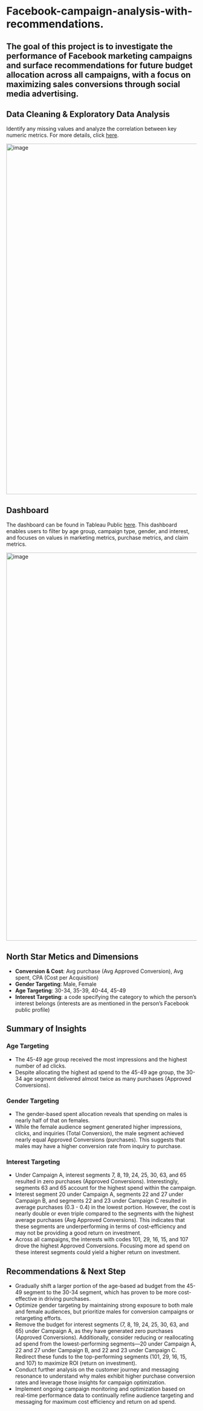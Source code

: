 # Facebook-campaign-analysis-with-recommendations.

## The goal of this project is to investigate the performance of Facebook marketing campaigns and surface recommendations for future budget allocation across all campaigns, with a focus on maximizing sales conversions through social media advertising.

## Data Cleaning & Exploratory Data Analysis

Identify any missing values and analyze the correlation between key numeric metrics. For more details, click [here](https://github.com/WittsMei/Facebook-campaign-analysis-with-recommendations./blob/main/Facebook%20Campaign%20Data%20Cleaning.ipynb).

<img width="926" alt="image" src="https://github.com/user-attachments/assets/ba84e0cf-9ac5-4b33-bcac-68bcdeba184c">





## Dashboard

The dashboard can be found in Tableau Public [here](https://public.tableau.com/app/profile/witts.jianming.mei/viz/FacebookCampaignPerformanceDsahboard/FacebookadsPerformanceDashboard?publish=yes). This dashboard enables users to filter by age group, campaign type, gender, and interest, and focuses on values in marketing metrics, purchase metrics, and claim metrics.


<img width="1025" alt="image" src="https://github.com/user-attachments/assets/9cfa6f80-5131-4db0-96fa-0d15ee8661c3">






## North Star Metics and Dimensions
- **Conversion & Cost**: Avg purchase (Avg Approved Conversion), Avg spent, CPA (Cost per Acquisition)
- **Gender Targeting**: Male, Female
- **Age Targeting**: 30-34, 35-39, 40-44, 45-49
- **Interest Targeting**: a code specifying the category to which the person’s interest belongs (interests are as mentioned in the person’s Facebook public profile)



## Summary of Insights

### Age Targeting
- The 45-49 age group received the most impressions and the highest number of ad clicks. 
- Despite allocating the highest ad spend to the 45-49 age group, the 30-34 age segment delivered almost twice as many purchases (Approved Conversions).

### Gender Targeting
- The gender-based spent allocation reveals that spending on males is nearly half of that on females.
- While the female audience segment generated higher impressions, clicks, and inquiries (Total Conversion), the male segment achieved nearly equal Approved Conversions (purchases). This suggests that males may have a higher conversion rate from inquiry to purchase.


### Interest Targeting
- Under Campaign A, interest segments 7, 8, 19, 24, 25, 30, 63, and 65 resulted in zero purchases (Approved Conversions). Interestingly, segments 63 and 65 account for the highest spend within the campaign.
- Interest segment 20 under Campaign A, segments 22 and 27 under Campaign B, and segments 22 and 23 under Campaign C resulted in average purchases (0.3 - 0.4) in the lowest portion. However, the cost is nearly double or even triple compared to the segments with the highest average purchases (Avg Approved Conversions). This indicates that these segments are underperforming in terms of cost-efficiency and may not be providing a good return on investment.
- Across all campaigns, the interests with codes 101, 29, 16, 15, and 107 drove the highest Approved Conversions. Focusing more ad spend on these interest segments could yield a higher return on investment.


## Recommendations & Next Step
- Gradually shift a larger portion of the age-based ad budget from the 45-49 segment to the 30-34 segment, which has proven to be more cost-effective in driving purchases. 
- Optimize gender targeting by maintaining strong exposure to both male and female audiences, but prioritize males for conversion campaigns or retargeting efforts.
- Remove the budget for interest segments (7, 8, 19, 24, 25, 30, 63, and 65) under Campaign A, as they have generated zero purchases (Approved Conversions). Additionally, consider reducing or reallocating ad spend from the lowest-performing segments—20 under Campaign A, 22 and 27 under Campaign B, and 22 and 23 under Campaign C. Redirect these funds to the top-performing segments (101, 29, 16, 15, and 107) to maximize ROI (return on investment).
- Conduct further analysis on the customer journey and messaging resonance to understand why males exhibit higher purchase conversion rates and leverage those insights for campaign optimization.
- Implement ongoing campaign monitoring and optimization based on real-time performance data to continually refine audience targeting and messaging for maximum cost efficiency and return on ad spend.

